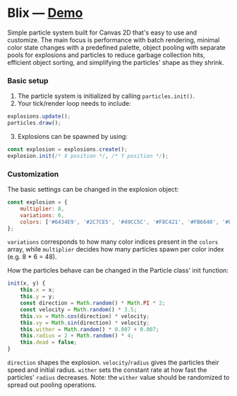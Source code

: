 # Blix — [Demo](https://voormann.github.io/blix)
Simple particle system built for Canvas 2D that's easy to use and customize. The main focus is performance with batch rendering, minimal color state changes with a predefined palette, object pooling with separate pools for explosions and particles to reduce garbage collection hits, efficient object sorting, and simplifying the particles' shape as they shrink.


### Basic setup
1. The particle system is initialized by calling `particles.init()`.
2. Your tick/render loop needs to include:
```js
explosions.update();
particles.draw();
```
3. Explosions can be spawned by using:
```js
const explosion = explosions.create();
explosion.init(/* X position */, /* Y position */);
```


### Customization
The basic settings can be changed in the explosion object:
```js
const explosion = {
    multiplier: 8,
    variations: 6,
    colors: ['#6434E9', '#2C7CE5', '#49CC5C', '#F8C421', '#FB6640', '#F82553']
};
```
`variations` corresponds to how many color indices present in the `colors` array, while `multiplier` decides how many particles spawn per color index (e.g. 8 * 6 = 48).

How the particles behave can be changed in the Particle class' init function:
```js
init(x, y) {
    this.x = x;
    this.y = y;
    const direction = Math.random() * Math.PI * 2;
    const velocity = Math.random() * 3.5;
    this.vx = Math.cos(direction) * velocity;
    this.vy = Math.sin(direction) * velocity;
    this.wither = Math.random() * 0.007 + 0.007;
    this.radius = 2 + Math.random() * 4;
    this.dead = false;
}
```
`direction` shapes the explosion. `velocity`/`radius` gives the particles their speed and initial radius. `wither` sets the constant rate at how fast the particles' `radius` decreases. Note: the `wither` value should be randomized to spread out pooling operations.

